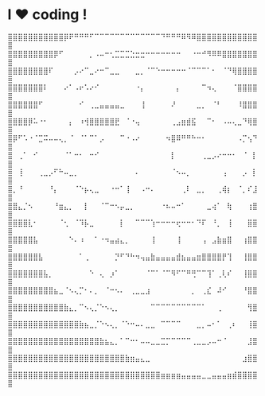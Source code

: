 # I ❤ coding !

⣿⣿⣿⣿⣿⣿⣿⣿⣿⣿⣿⡿⠟⠛⠛⠛⠋⠉⠉⠉⠉⠉⠉⠉⠉⠉⠉⠉⠉⠉⠙⠛⠛⠛⠿⠻⠿⣿⣿⣿⣿⣿⣿⣿⣿⣿⣿⣿⣿⣿
⣿⣿⣿⣿⣿⣿⣿⣿⣿⡿⠋⠀⠀⠀⠀⠀⡀⠠⠤⠒⢂⣉⣉⣉⣑⣒⣒⠒⠒⠒⠒⠒⠒⠒⠀⠀⠐⠒⠚⠻⠿⠿⣿⣿⣿⣿⣿⣿⣿⣿
⣿⣿⣿⣿⣿⣿⣿⣿⠏⠀⠀⠀⠀⡠⠔⠉⣀⠔⠒⠉⣀⣀⠀⠀⠀⣀⡀⠈⠉⠑⠒⠒⠒⠒⠒⠈⠉⠉⠉⠁⠂⠀⠈⠙⢿⣿⣿⣿⣿⣿
⣿⣿⣿⣿⣿⣿⣿⠇⠀⠀⠀⠔⠁⠠⠖⠡⠔⠊⠀⠀⠀⠀⠀⠀⠀⠐⡄⠀⠀⠀⠀⠀⠀⡄⠀⠀⠀⠀⠉⠲⢄⠀⠀⠀⠈⣿⣿⣿⣿⣿
⣿⣿⣿⣿⣿⣿⠋⠀⠀⠀⠀⠀⠀⠀⠊⠀⢀⣀⣤⣤⣤⣤⣀⠀⠀⠀⢸⠀⠀⠀⠀⠀⠜⠀⠀⠀⠀⣀⡀⠀⠈⠃⠀⠀⠀⠸⣿⣿⣿⣿
⣿⣿⣿⣿⡿⠥⠐⠂⠀⠀⠀⠀⡄⠀⠰⢺⣿⣿⣿⣿⣿⣟⠀⠈⠐⢤⠀⠀⠀⠀⠀⠀⢀⣠⣶⣾⣯⠀⠀⠉⠂⠀⠠⠤⢄⣀⠙⢿⣿⣿
⣿⡿⠋⠡⠐⠈⣉⠭⠤⠤⢄⡀⠈⠀⠈⠁⠉⠁⡠⠀⠀⠀⠉⠐⠠⠔⠀⠀⠀⠀⠀⠲⣿⠿⠛⠛⠓⠒⠂⠀⠀⠀⠀⠀⠀⠠⡉⢢⠙⣿
⣿⠀⢀⠁⠀⠊⠀⠀⠀⠀⠀⠈⠁⠒⠂⠀⠒⠊⠀⠀⠀⠀⠀⠀⠀⠀⠀⠀⠀⠀⠀⠀⡇⠀⠀⠀⠀⠀⢀⣀⡠⠔⠒⠒⠂⠀⠈⠀⡇⣿
⣿⠀⢸⠀⠀⠀⢀⣀⡠⠋⠓⠤⣀⡀⠀⠀⠀⠀⠀⠀⠀⠀⠀⠀⠀⠄⠀⠀⠀⠀⠀⠀⠈⠢⠤⡀⠀⠀⠀⠀⠀⠀⢠⠀⠀⠀⡠⠀⡇⣿
⣿⡀⠘⠀⠀⠀⠀⠀⠘⡄⠀⠀⠀⠈⠑⡦⢄⣀⠀⠀⠐⠒⠁⢸⠀⠀⠠⠒⠄⠀⠀⠀⠀⠀⢀⠇⠀⣀⡀⠀⠀⢀⢾⡆⠀⠈⡀⠎⣸⣿
⣿⣿⣄⡈⠢⠀⠀⠀⠀⠘⣶⣄⡀⠀⠀⡇⠀⠀⠈⠉⠒⠢⡤⣀⡀⠀⠀⠀⠀⠀⠐⠦⠤⠒⠁⠀⠀⠀⠀⣀⢴⠁⠀⢷⠀⠀⠀⢰⣿⣿
⣿⣿⣿⣿⣇⠂⠀⠀⠀⠀⠈⢂⠀⠈⠹⡧⣀⠀⠀⠀⠀⠀⡇⠀⠀⠉⠉⠉⢱⠒⠒⠒⠒⢖⠒⠒⠂⠙⠏⠀⠘⡀⠀⢸⠀⠀⠀⣿⣿⣿
⣿⣿⣿⣿⣿⣧⠀⠀⠀⠀⠀⠀⠑⠄⠰⠀⠀⠁⠐⠲⣤⣴⣄⡀⠀⠀⠀⠀⢸⠀⠀⠀⠀⢸⠀⠀⠀⠀⢠⠀⣠⣷⣶⣿⠀⠀⢰⣿⣿⣿
⣿⣿⣿⣿⣿⣿⣧⠀⠀⠀⠀⠀⠀⠀⠁⢀⠀⠀⠀⠀⠀⡙⠋⠙⠓⠲⢤⣤⣷⣤⣤⣤⣤⣾⣦⣤⣤⣶⣿⣿⣿⣿⡟⢹⠀⠀⢸⣿⣿⣿
⣿⣿⣿⣿⣿⣿⣿⣧⡀⠀⠀⠀⠀⠀⠀⠀⠑⠀⢄⠀⡰⠁⠀⠀⠀⠀⠀⠈⠉⠁⠈⠉⠻⠋⠉⠛⢛⠉⠉⢹⠁⢀⢇⠎⠀⠀⢸⣿⣿⣿
⣿⣿⣿⣿⣿⣿⣿⣿⣿⣦⣀⠈⠢⢄⡉⠂⠄⡀⠀⠈⠒⠢⠄⠀⢀⣀⣀⣰⠀⠀⠀⠀⠀⠀⠀⠀⡀⠀⢀⣎⠀⠼⠊⠀⠀⠀⠘⣿⣿⣿
⣿⣿⣿⣿⣿⣿⣿⣿⣿⣿⣿⣷⣄⡀⠉⠢⢄⡈⠑⠢⢄⡀⠀⠀⠀⠀⠀⠀⠉⠉⠉⠉⠉⠉⠉⠉⠉⠉⠁⠀⠀⢀⠀⠀⠀⠀⠀⢻⣿⣿
⣿⣿⣿⣿⣿⣿⣿⣿⣿⣿⣿⣿⣿⣿⣷⣦⣀⡈⠑⠢⢄⡀⠈⠑⠒⠤⠄⣀⣀⠀⠉⠉⠉⠉⠀⠀⠀⣀⡀⠤⠂⠁⠀⢀⠆⠀⠀⢸⣿⣿
⣿⣿⣿⣿⣿⣿⣿⣿⣿⣿⣿⣿⣿⣿⣿⣿⣿⣿⣷⣦⣄⡀⠁⠉⠒⠂⠤⠤⣀⣀⣉⡉⠉⠉⠉⠉⢀⣀⣀⡠⠤⠒⠈⠀⠀⠀⠀⣸⣿⣿
⣿⣿⣿⣿⣿⣿⣿⣿⣿⣿⣿⣿⣿⣿⣿⣿⣿⣿⣿⣿⣿⣿⣿⣷⣶⣤⣄⣀⠀⠀⠀⠀⠀⠀⠀⠀⠀⠀⠀⠀⠀⠀⠀⠀⠀⠀⣰⣿⣿⣿
⣿⣿⣿⣿⣿⣿⣿⣿⣿⣿⣿⣿⣿⣿⣿⣿⣿⣿⣿⣿⣿⣿⣿⣿⣿⣿⣿⣿⣿⣿⣶⣶⣶⣶⣤⣤⣤⣤⣀⣀⣤⣤⣤⣶⣾⣿⣿⣿⣿⣿